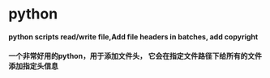 # python
#### python scripts read/write file,Add file headers in batches, add copyright
#### 一个非常好用的python，用于添加文件头， 它会在指定文件路径下给所有的文件添加指定头信息
